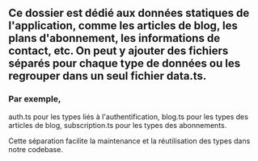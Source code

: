 ## Ce dossier est dédié aux données statiques de l'application, comme les articles de blog, les plans d'abonnement, les informations de contact, etc. On peut y ajouter des fichiers séparés pour chaque type de données ou les regrouper dans un seul fichier data.ts.

### Par exemple,

auth.ts pour les types liés à l'authentification,
blog.ts pour les types des articles de blog,
subscription.ts pour les types des abonnements.

Cette séparation facilite la maintenance et la réutilisation des types dans notre codebase.
